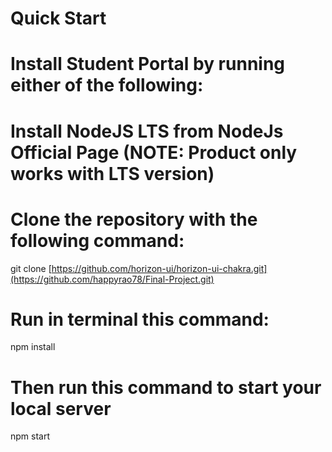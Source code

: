 # Quick Start
# Install Student Portal by running either of the following:

# Install NodeJS LTS from NodeJs Official Page (NOTE: Product only works with LTS version)
# Clone the repository with the following command:

 git clone [https://github.com/horizon-ui/horizon-ui-chakra.git](https://github.com/happyrao78/Final-Project.git)
# Run in terminal this command:

npm install
# Then run this command to start your local server

npm start
